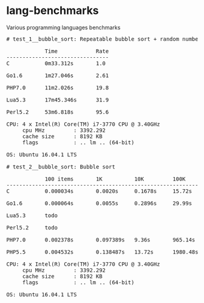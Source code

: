 # lang-benchmarks
Various programming languages benchmarks
<pre>
# test_1__bubble_sort: Repeatable bubble sort + random number

            Time            Rate
--------------------------------
C           0m33.312s       1.0

Go1.6       1m27.046s       2.61

PHP7.0      11m2.026s       19.8

Lua5.3      17m45.346s      31.9

Perl5.2     53m6.818s       95.6

CPU: 4 x Intel(R) Core(TM) i7-3770 CPU @ 3.40GHz
     cpu MHz         : 3392.292
     cache size      : 8192 KB
     flags           : .. lm .. (64-bit)
     
OS: Ubuntu 16.04.1 LTS

# test_2__bubble_sort: Bubble sort

            100 items       1K          10K         100K        Rate (100K)
---------------------------------------------------------------------------
C           0.000034s       0.0020s     0.1678s     15.72s      1.0

Go1.6       0.000064s       0.0055s     0.2896s     29.99s      1.9

Lua5.3      todo

Perl5.2     todo

PHP7.0      0.002378s       0.097389s   9.36s       965.14s     61.3

PHP5.5      0.004532s       0.138487s   13.72s      1980.48s    125.9

CPU: 4 x Intel(R) Core(TM) i7-3770 CPU @ 3.40GHz
     cpu MHz         : 3392.292
     cache size      : 8192 KB
     flags           : .. lm .. (64-bit)
     
OS: Ubuntu 16.04.1 LTS
</pre>